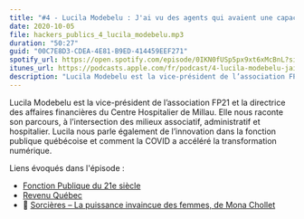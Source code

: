```yaml
---
title: "#4 - Lucila Modebelu : J'ai vu des agents qui avaient une capacité de résilience assez extraordinaire"
date: 2020-10-05
file: hackers_publics_4_lucila_modebelu.mp3
duration: "50:27"
guid: "00C7E8D3-CDEA-4E81-B9ED-414459EEF271"
spotify_url: https://open.spotify.com/episode/0IKN0fUSp5px9xt6xMcBnL?si=wZpiUVikSQqNZZMfdVP8wg
itunes_url: https://podcasts.apple.com/fr/podcast/4-lucila-modebelu-jai-vu-des-agents-qui-avaient-une/id1498775170?i=1000493720259
description: "Lucila Modebelu est la vice-président de l’association FP21 et la directrice des affaires financières du Centre Hospitalier de Millau. Elle nous raconte son parcours, à l’intersection des milieux associatif, administratif et hospitalier. Lucila nous parle également de l’innovation dans la fonction publique québécoise et comment la COVID a accéléré la transformation numérique. Bonne écoute !"
---
```


Lucila Modebelu est la vice-président de l’association FP21 et la directrice des affaires financières du Centre Hospitalier de Millau. Elle nous raconte son parcours, à l’intersection des milieux associatif, administratif et hospitalier. Lucila nous parle également de l’innovation dans la fonction publique québécoise et comment la COVID a accéléré la transformation numérique.

Liens évoqués dans l'épisode :

* [Fonction Publique du 21e siècle](http://fp21.fr/)
* [Revenu Québec](https://www.revenuquebec.ca/)
* 📘 [Sorcières – La puissance invaincue des femmes, de Mona Chollet](https://fr.wikipedia.org/wiki/Mona_Chollet#Sorci%C3%A8res,_la_puissance_invaincue_des_femmes)
